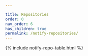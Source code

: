```yaml
---

title: Repositories
order: 0
nav_order: 6
has_children: true
permalink: /notify-repositories/
---
```


{% include notify-repo-table.html %}
